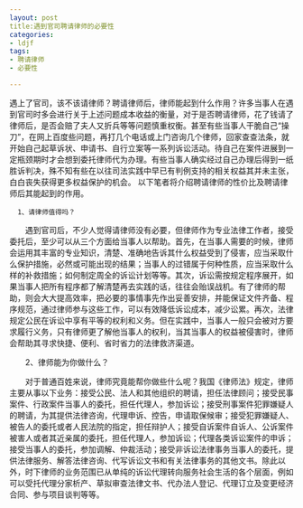 ```yaml
---
layout: post 
title:遇到官司聘请律师的必要性
categories:
- ldjf  
tags:
- 聘请律师
- 必要性

---
```


   遇上了官司，该不该请律师？聘请律师后，律师能起到什么作用？许多当事人在遇到官司时多会进行关于上述问题成本收益的衡量，对于是否聘请律师，花了钱请了律师后，是否会赔了夫人又折兵等等问题慎重权衡。甚至有些当事人干脆自己“操刀”，在网上百度些问题，再打几个电话或上门咨询几个律师，回家查查法条，就开始自己起草诉状、申请书、自行立案等一系列诉讼活动。待自己在案件进展到一定瓶颈期时才会想到委托律师代为办理。有些当事人确实经过自己办理后得到一纸胜诉判决，殊不知有些在以往司法实践中早已有判例支持的相关权益其并未主张，白白丧失获得更多权益保护的机会。
   以下笔者将介绍聘请律师的性价比及聘请律师后其能起到的作用。
　　

      1、请律师值得吗？
 

　　遇到官司后，不少人觉得请律师没有必要，但律师作为专业法律工作者，接受委托后，至少可以从三个方面给当事人以帮助。首先，在当事人需要的时候，律师会运用其丰富的专业知识，清楚、准确地告诉其什么权益受到了侵害，应当采取什么保护措施，必然或可能出现的结果；当事人的过错属于何种性质，应当采取什么样的补救措施；如何制定周全的诉讼计划等等。其次，诉讼需按规定程序展开，如果当事人把所有程序都了解清楚再去实践的话，往往会贻误战机。有了律师的帮助，则会大大提高效率，把必要的事情事先作出妥善安排，并能保证文件齐备、程序规范，通过律师参与这些工作，可以有效降低诉讼成本，减少讼累。再次，法律规定公民在诉讼中享有平等的权利和义务。但在实践中，当事人一般只会被对方要求履行义务，只有律师更了解他当事人的权利，当其当事人的权益被侵害时，律师会帮助其寻求快捷、便利、省时省力的法律救济渠道。 

　　2、律师能为你做什么？ 

　　对于普通百姓来说，律师究竟能帮你做些什么呢？我国《律师法》规定，律师主要从事以下业务：接受公民、法人和其他组织的聘请，担任法律顾问；接受民事案件、行政案件当事人的委托，担任代理人，参加诉讼；接受刑事案件犯罪嫌疑人的聘请，为其提供法律咨询，代理申诉、控告，申请取保候审；接受犯罪嫌疑人、被告人的委托或者人民法院的指定，担任辩护人；接受自诉案件自诉人、公诉案件被害人或者其近亲属的委托，担任代理人，参加诉讼；代理各类诉讼案件的申诉；接受当事人的委托，参加调解、仲裁活动；接受非诉讼法律事务当事人的委托，提供法律服务、解答法律咨询、代写诉讼文书和有关法律事务的其他文书。除此以外，时下律师的业务范围已从单纯的诉讼代理转向服务社会生活的各个层面，例如可以受托代理分家析产、草拟审查法律文书、代办法人登记、代理订立及变更经济合同、参与项目谈判等等。